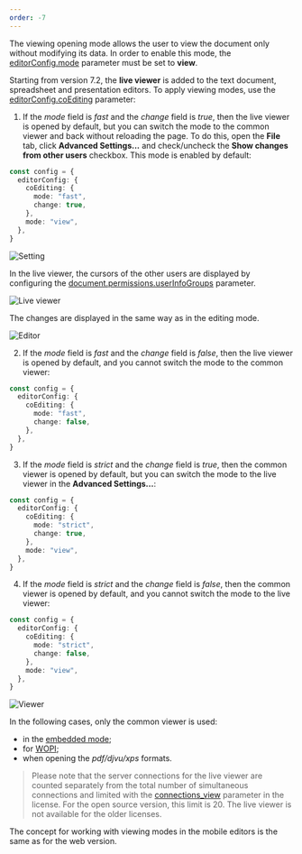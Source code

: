 ```yaml
---
order: -7
---
```


The viewing opening mode allows the user to view the document only without modifying its data. In order to enable this mode, the [editorConfig.mode](../../../Usage%20API/Config/Editor/index.md#mode) parameter must be set to **view**.

Starting from version 7.2, the **live viewer** is added to the text document, spreadsheet and presentation editors. To apply viewing modes, use the [editorConfig.coEditing](../../../Usage%20API/Config/Editor/index.md#coediting) parameter:

1. If the *mode* field is *fast* and the *change* field is *true*, then the live viewer is opened by default, but you can switch the mode to the common viewer and back without reloading the page. To do this, open the **File** tab, click **Advanced Settings...** and check/uncheck the **Show changes from other users** checkbox. This mode is enabled by default:

``` ts
const config = {
  editorConfig: {
    coEditing: {
      mode: "fast",
      change: true,
    },
    mode: "view",
  },
}
   ```

   ![Setting](/assets/images/editor/show-changes-from-other-users.png)

   In the live viewer, the cursors of the other users are displayed by configuring the [document.permissions.userInfoGroups](../../../Usage%20API/Config/Document/Permissions/index.md#userinfogroups) parameter.

   ![Live viewer](/assets/images/editor/live-viewer.png)

   The changes are displayed in the same way as in the editing mode.

   ![Editor](/assets/images/editor/editor.png)

2. If the *mode* field is *fast* and the *change* field is *false*, then the live viewer is opened by default, and you cannot switch the mode to the common viewer:

``` ts
const config = {
  editorConfig: {
    coEditing: {
      mode: "fast",
      change: false,
    },
  },
}
   ```

3. If the *mode* field is *strict* and the *change* field is *true*, then the common viewer is opened by default, but you can switch the mode to the live viewer in the **Advanced Settings...**:

``` ts
const config = {
  editorConfig: {
    coEditing: {
      mode: "strict",
      change: true,
    },
    mode: "view",
  },
}
```

4. If the *mode* field is *strict* and the *change* field is *false*, then the common viewer is opened by default, and you cannot switch the mode to the live viewer:

``` ts
const config = {
  editorConfig: {
    coEditing: {
      mode: "strict",
      change: false,
    },
    mode: "view",
  },
}
```

   ![Viewer](/assets/images/editor/viewer.png)

In the following cases, only the common viewer is used:

- in the [embedded mode](../../../Usage%20API/Config/Editor/Embedded/index.md);
- for [WOPI](../../../Using%20WOPI/Overview/index.md);
- when opening the *pdf/djvu/xps* formats.

> Please note that the server connections for the live viewer are counted separately from the total number of simultaneous connections and limited with the [connections\_view](../../../Additional%20API/Command%20service/license/index.md#license) parameter in the license. For the open source version, this limit is 20. The live viewer is not available for the older licenses.

The concept for working with viewing modes in the mobile editors is the same as for the web version.

